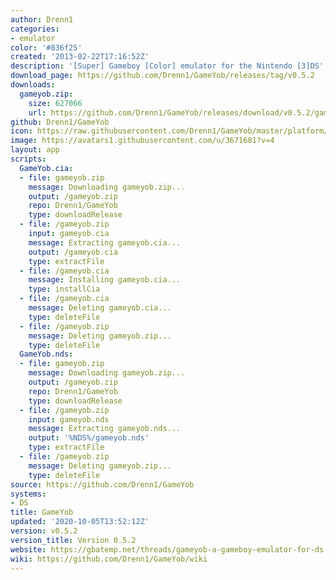 ```yaml
---
author: Drenn1
categories:
- emulator
color: '#836f25'
created: '2013-02-22T17:16:52Z'
description: '[Super] Gameboy [Color] emulator for the Nintendo [3]DS'
download_page: https://github.com/Drenn1/GameYob/releases/tag/v0.5.2
downloads:
  gameyob.zip:
    size: 627066
    url: https://github.com/Drenn1/GameYob/releases/download/v0.5.2/gameyob.zip
github: Drenn1/GameYob
icon: https://raw.githubusercontent.com/Drenn1/GameYob/master/platform/ds/icon.bmp
image: https://avatars1.githubusercontent.com/u/3671681?v=4
layout: app
scripts:
  GameYob.cia:
  - file: gameyob.zip
    message: Downloading gameyob.zip...
    output: /gameyob.zip
    repo: Drenn1/GameYob
    type: downloadRelease
  - file: /gameyob.zip
    input: gameyob.cia
    message: Extracting gameyob.cia...
    output: /gameyob.cia
    type: extractFile
  - file: /gameyob.cia
    message: Installing gameyob.cia...
    type: installCia
  - file: /gameyob.cia
    message: Deleting gameyob.cia...
    type: deleteFile
  - file: /gameyob.zip
    message: Deleting gameyob.zip...
    type: deleteFile
  GameYob.nds:
  - file: gameyob.zip
    message: Downloading gameyob.zip...
    output: /gameyob.zip
    repo: Drenn1/GameYob
    type: downloadRelease
  - file: /gameyob.zip
    input: gameyob.nds
    message: Extracting gameyob.nds...
    output: '%NDS%/gameyob.nds'
    type: extractFile
  - file: /gameyob.zip
    message: Deleting gameyob.zip...
    type: deleteFile
source: https://github.com/Drenn1/GameYob
systems:
- DS
title: GameYob
updated: '2020-10-05T13:52:12Z'
version: v0.5.2
version_title: Version 0.5.2
website: https://gbatemp.net/threads/gameyob-a-gameboy-emulator-for-ds.343407/
wiki: https://github.com/Drenn1/GameYob/wiki
---
```

